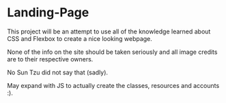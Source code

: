 # Landing-Page
This project will be an attempt to use all of the knowledge learned about CSS and Flexbox to create a nice looking webpage.

None of the info on the site should be taken seriously and all image credits are to their respective owners.

No Sun Tzu did not say that (sadly).

May expand with JS to actually create the classes, resources and accounts :).